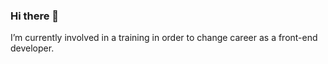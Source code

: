 ### Hi there 👋

I’m currently involved in a training in order to change career as a front-end developer.
<!--
**Devfront-end/Devfront-end** is a ✨ _special_ ✨ repository because its `README.md` (this file) appears on your GitHub profile.

Here are some ideas to get you started:

-

-->

